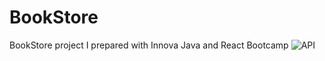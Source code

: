 # BookStore
BookStore project I prepared with Innova Java and React Bootcamp
![API](https://user-images.githubusercontent.com/83546020/184941739-270c618d-e398-429f-a6c7-4dcbe40a9067.png)
